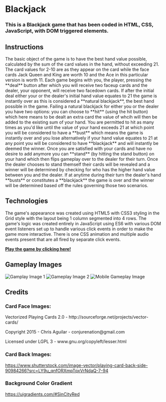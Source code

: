 # Blackjack

### This is a Blackjack game that has been coded in HTML, CSS, JavaScript, with DOM triggered elements.

## Instructions

<p>The basic object of the game is to have the best hand value possible, calculated by the sum of the card values in the hand, without exceeding 21.  The card values for 2-10 are as they appear on the card while the face cards Jack Queen and King are worth 10 and the Ace in this particular version is worth 11.  Each game begins with you, the player, pressing the **deal** button after which you will receive two faceup cards and the dealer, your opponent, will receive two facedown cards.  If after the initial deal either your or the dealer's initial hand value equates to 21 the game is instantly over as this is considered a **natural blackjack**, the best hand possible in the game.  Failing a natural blackjack for either you or the dealer you have two options: you can choose to **hit** (using the hit button) which here means to be dealt an extra card the value of whcih will then be added to the existing sum of your hand.  You are permitted to hit as many times as you'd like until the value of your hand exceeds 21 at which point you will be considered to have a **bust** which means the game is instantly over and you lose alternatively if your hand value equates to 21 at any point you will be considered to have **blackjack** and will instantly be deemed the winner.  Once you are satisfied with your cards and have no desire to add anymore you can **stand** (by hitting the stand button) on your hand which then flips gameplay over to the dealer for their turn.  Once the dealer chooses to stand themself their cards will be revealed and a winner will be determined by checking for who has the higher hand value between you and the dealer.  If at anytime during their turn the dealer's hand **busts** or constitutes a **blackjack** the game is over and the winner will be determined based off the rules governing those two scenarios.</p>

## Technologies
<p>The game's appearance was created using HTML5 with CSS3 styling in the Grid style with the layout being 1 column segmented into 4 rows.  The game's logic was created entirely in JavaScript using ES6 with various DOM event listeners set up to handle various click events in order to make the game more interactive.  There is one CSS animation and multiple audio events present that are all fired by separate click events.</p>

**[Play the game by clicking here!](https://seanmercer23.github.io/blackjack/)**

## Gameplay Images
![Gamplay Image 1](https://i.imgur.com/MqZVjPH.png)
![Gameplay Image 2](https://i.imgur.com/rR27Ag4.png)
![Mobile Gameplay Image](https://i.imgur.com/ciO2W9c.jpg?1)

## Credits
### Card Face Images:
<p>Vectorized Playing Cards 2.0 - http://sourceforge.net/projects/vector-cards/</p>
<p>Copyright 2015 - Chris Aguilar - conjurenation@gmail.com</p>
<p>Licensed under LGPL 3 - www.gnu.org/copyleft/lesser.html<p>
  
### Card Back Images:
https://www.shutterstock.com/image-vector/playing-card-back-side-90984266?src=LY9u_qnfORXmpTqxVrNdaQ-7-94

### Background Color Gradient
https://uigradients.com/#SinCityRed
